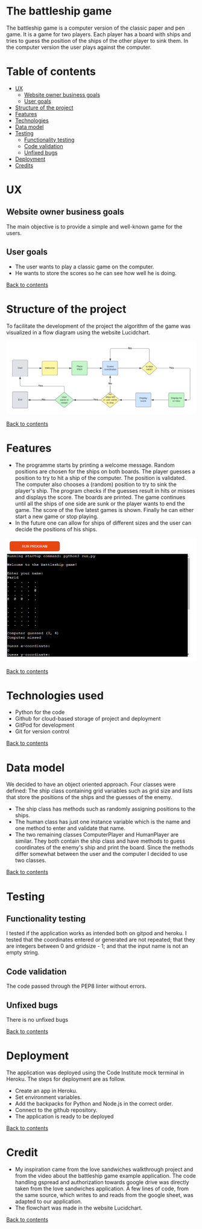 # The battleship game
The battleship game is a computer version of the classic paper and pen game. It is a game for two players. Each player has a board with ships and tries to guess the position of the ships of the other player to sink them. In the computer version the user plays against the computer. 

# Table of contents

- [UX](#ux)
    - [Website owner business goals](#website-owner-business-goals)
    - [User goals](#user-goals)
- [Structure of the project](#structure-of-the-project)
- [Features](#features)
- [Technologies](#technologies)
- [Data model](#data_model)
- [Testing](#testing)
    - [Functionality testing](#functionality-testing)
    - [Code validation](#code-validation)
    - [Unfixed bugs](#unfixed-bugs) 
- [Deployment](#deployment)
- [Credits](#credits)

# UX

## Website owner business goals
The main objective is to provide a simple and well-known game for the users.

## User goals
- The user wants to play a classic game on the computer.
- He wants to store the scores so he can see how well he is doing.

[Back to contents](#table-of-contents)

# Structure of the project
To facilitate the development of the project the algorithm of the game was visualized in a flow diagram using the website Lucidchart.

<img src="assets/images/battleship.png">

[Back to contents](#table-of-contents)

# Features
- The programme starts by printing a welcome message. Random positions are chosen for the ships on both boards. The player guesses a position to try to hit a ship of the computer. The position is validated. The computer also chooses a (random) position to try to sink the player's ship. The program checks if the guesses result in hits or misses and displays the score. The boards are printed. The game continues until all the ships of one side are sunk or the player wants to end the game. The score of the five latest games is shown. Finally he can either start a new game or stop playing.
- In the future one can allow for ships of different sizes and the user can decide the positions of his ships.

<img src="assets/images/start_of_game.PNG">

[Back to contents](#table-of-contents)

# Technologies used
- Python for the code
- Github for cloud-based storage of project and deployment
- GitPod for development
- Git for version control

[Back to contents](#table-of-contents)

# Data model

We decided to have an object oriented approach. Four classes were defined: The ship class containing grid variables such as grid size and lists that store the positions of the ships and the guesses of the enemy.
 - The ship class has methods such as randomly assigning positions to the ships.
 - The human class has just one instance variable which is the name and one method to enter and validate that name. 
 - The two remaining classes ComputerPlayer and HumanPlayer are similar. They both contain the ship class and have methods to guess coordinates of the enemy's ship and print the board. Since the methods differ somewhat between the user and the computer I decided to use two classes.
 
[Back to contents](#table-of-contents)

# Testing

## Functionality testing
I tested if the application works as intended both on gitpod and heroku. I tested that the coordinates entered or generated are not repeated; that they are integers between 0 and gridsize - 1; and that the input name is not an empty string.

## Code validation
The code passed through the PEP8 linter without errors.

## Unfixed bugs
There is no unfixed bugs

[Back to contents](#table-of-contents)

# Deployment
The application was deployed using the Code Institute mock terminal in Heroku. The steps for deployment are as follow.
- Create an app in Heroku.
- Set environment variables.
- Add the backpacks for Python and Node.js in the correct order.
- Connect to the github repository.
- The application is ready to be deployed

[Back to contents](#table-of-contents)

# Credit
- My inspiration came from the love sandwiches walkthrough project and from the video about the battleship game example application. The code handling gspread and authorization towards google drive was directly taken from the love sandwiches application. A few lines of code, from the same source, which writes to and reads from the google sheet, was adapted to our application.
- The flowchart was made in the website Lucidchart.

[Back to contents](#table-of-contents)
